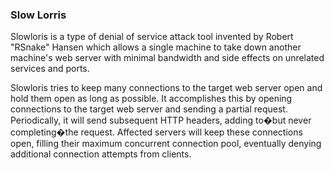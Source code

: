 ### Slow Lorris

Slowloris is a type of denial of service attack tool invented by Robert "RSnake" Hansen which allows a single machine to take down another machine's web server 
with minimal bandwidth and side effects on unrelated services and ports.

Slowloris tries to keep many connections to the target web server open and hold them open as long as possible. 
It accomplishes this by opening connections to the target web server and sending a partial request. 
Periodically, it will send subsequent HTTP headers, adding to�but never completing�the request. 
Affected servers will keep these connections open, filling their maximum concurrent connection pool, eventually denying additional connection attempts from clients.

